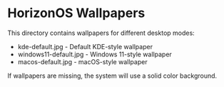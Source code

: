 # HorizonOS Wallpapers

This directory contains wallpapers for different desktop modes:

- kde-default.jpg - Default KDE-style wallpaper
- windows11-default.jpg - Windows 11-style wallpaper  
- macos-default.jpg - macOS-style wallpaper

If wallpapers are missing, the system will use a solid color background.